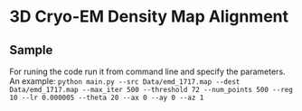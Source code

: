 # 3D Cryo-EM Density Map Alignment

## Sample
For runing the code run it from command line and specify the parameters. An example:
`python main.py --src Data/emd_1717.map --dest Data/emd_1717.map --max_iter 500 --threshold 72 --num_points 500 --reg 10 --lr 0.000005 --theta 20 --ax 0 --ay 0 --az 1`
